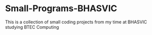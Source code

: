 # Small-Programs-BHASVIC
This is a collection of small coding projects from my time at BHASVIC studying BTEC Computing
